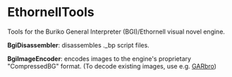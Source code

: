 # EthornellTools
Tools for the Buriko General Interpreter (BGI)/Ethornell visual novel engine.

**BgiDisassembler**: disassembles ._bp script files.

**BgiImageEncoder**: encodes images to the engine's proprietary "CompressedBG" format. (To decode existing images, use e.g. [GARbro](https://github.com/morkt/GARbro/))
